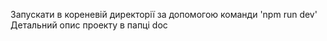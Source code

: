 Запускати в кореневій директорії за допомогою команди 'npm run dev'
Детальний опис проекту в папці doc
